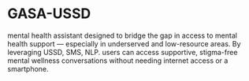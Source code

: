 # GASA-USSD
mental health assistant designed to bridge the gap in access to mental health support — especially in underserved and low-resource areas. By leveraging USSD, SMS, NLP. users can access supportive, stigma-free mental wellness conversations without needing internet access or a smartphone.

